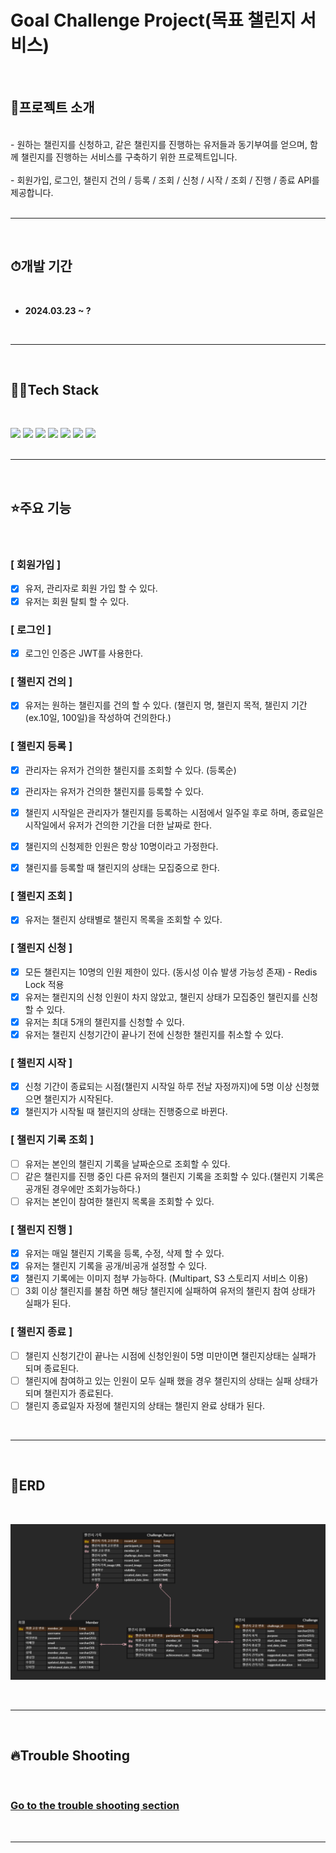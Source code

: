 


# Goal Challenge Project(목표 챌린지 서비스)

<br/>

## 📌프로젝트 소개
<br/>
- 원하는 챌린지를 신청하고, 같은 챌린지를 진행하는 유저들과 동기부여를 얻으며, 함께 챌린지를 진행하는 
 서비스를 구축하기 위한 프로젝트입니다.
<br/><br/>
- 회원가입, 로그인, 챌린지 건의 / 등록 / 조회 / 신청 / 시작 / 조회 / 진행 / 종료 API를 제공합니다.  
<br/><br/>


<hr><br>


## ⏱개발 기간
<br>

- **2024.03.23 ~ ?**

<br>


<hr><br>

## 👨‍💻Tech Stack
<br/>


<img src="https://img.shields.io/badge/springboot-6DB33F?style=for-the-badge&logo=springboot&logoColor=white"> <img src="https://img.shields.io/badge/java-%23ED8B00?style=for-the-badge&logo=openjdk&logoColor=white"> <img src="https://img.shields.io/badge/Gradle-02303A?style=for-the-badge&logo=Gradle&logoColor=white"> <img src="https://img.shields.io/badge/MySQL-005C84?style=for-the-badge&logo=mysql&logoColor=white"> <img src="https://img.shields.io/badge/redis-%23DD0031.svg?&style=for-the-badge&logo=redis&logoColor=white"> <img src="https://img.shields.io/badge/GIT-E44C30?style=for-the-badge&logo=git&logoColor=white"> <img src="https://img.shields.io/badge/IntelliJ_IDEA-000000.svg?style=for-the-badge&logo=intellij-idea&logoColor=white"> 
<br><br>


<hr><br>

## ⭐주요 기능
<br>

### [ 회원가입 ]
- [x] 유저, 관리자로 회원 가입 할 수 있다.
- [x] 유저는 회원 탈퇴 할 수 있다.

### [ 로그인 ]
- [x] 로그인 인증은 JWT를 사용한다.

### [ 챌린지 건의 ]
- [X] 유저는 원하는 챌린지를 건의 할 수 있다. (챌린지 명, 챌린지 목적, 챌린지 기간(ex.10일, 100일)을 작성하여 건의한다.)

### [ 챌린지 등록 ]
- [X] 관리자는 유저가 건의한 챌린지를 조회할 수 있다. (등록순)
- [X] 관리자는 유저가 건의한 챌린지를 등록할 수 있다.
- [X] 챌린지 시작일은 관리자가 챌린지를 등록하는 시점에서 일주일 후로 하며, 종료일은 시작일에서 유저가 건의한 기간을 더한 날짜로 한다.
- [X] 챌린지의 신청제한 인원은 항상 10명이라고 가정한다.
- [X] 챌린지를 등록할 때 챌린지의 상태는 모집중으로 한다.


### [ 챌린지 조회 ]
- [X] 유저는 챌린지 상태별로 챌린지 목록을 조회할 수 있다.

### [ 챌린지 신청 ]
- [x] 모든 챌린지는 10명의 인원 제한이 있다. (동시성 이슈 발생 가능성 존재) - Redis Lock 적용
- [x] 유저는 챌린지의 신청 인원이 차지 않았고, 챌린지 상태가 모집중인 챌린지를 신청할 수 있다.
- [x] 유저는 최대 5개의 챌린지를 신청할 수 있다.
- [x] 유저는 챌린지 신청기간이 끝나기 전에 신청한 챌린지를 취소할 수 있다.

### [ 챌린지 시작 ]
- [x] 신청 기간이 종료되는 시점(챌린지 시작일 하루 전날 자정까지)에 5명 이상 신청했으면 챌린지가 시작된다.
- [x] 챌린지가 시작될 때 챌린지의 상태는 진행중으로 바뀐다.

### [ 챌린지 기록 조회 ]
- [ ] 유저는 본인의 챌린지 기록을 날짜순으로 조회할 수 있다.
- [ ] 같은 챌린지를 진행 중인 다른 유저의 챌린지 기록을 조회할 수 있다.(챌린지 기록은 공개된 경우에만 조회가능하다.)
- [ ] 유저는 본인이 참여한 챌린지 목록을 조회할 수 있다.

### [ 챌린지 진행 ]
- [x] 유저는 매일 챌린지 기록을 등록, 수정, 삭제 할 수 있다.
- [x] 유저는 챌린지 기록을 공개/비공개 설정할 수 있다.
- [x] 챌린지 기록에는 이미지 첨부 가능하다. (Multipart, S3 스토리지 서비스 이용)
- [ ] 3회 이상 챌린지를 불참 하면 해당 챌린지에 실패하여 유저의 챌린지 참여 상태가 실패가 된다.

### [ 챌린지 종료 ]
- [ ] 챌린지 신청기간이 끝나는 시점에 신청인원이 5명 미만이면 챌린지상태는 실패가 되며 종료된다.
- [ ] 챌린지에 참여하고 있는 인원이 모두 실패 했을 경우 챌린지의 상태는 실패 상태가 되며 챌린지가 종료된다.
- [ ] 챌린지 종료일자 자정에 챌린지의 상태는 챌린지 완료 상태가 된다.

<br>
<hr><br>

## 📜ERD
<br>

![ERD](/doc/ERD/ERD.png)


<br>
<hr><br>

## 🔥Trouble Shooting
<br>

### [Go to the trouble shooting section](doc/TROUBLE_SHOOTING.md)

<br>
<hr>
